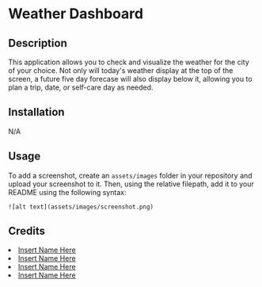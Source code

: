 # Weather Dashboard

## Description

This application allows you to check and visualize the weather for the city of your choice. Not only will today's weather display at the top of the screen, a future five day forecase will also display below it, allowing you to plan a trip, date, or self-care day as needed.


## Installation

N/A

## Usage

To add a screenshot, create an `assets/images` folder in your repository and upload your screenshot to it. Then, using the relative filepath, add it to your README using the following syntax:

    ![alt text](assets/images/screenshot.png)

## Credits

<li><a href = "">Insert Name Here</a></li>
<li><a href = "">Insert Name Here</a></li>
<li><a href = "">Insert Name Here</a></li>
<li><a href = "">Insert Name Here</a></li>